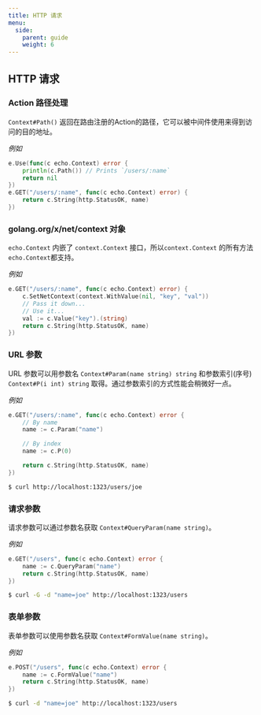 ```yaml
---
title: HTTP 请求
menu:
  side:
    parent: guide
    weight: 6
---
```


## HTTP 请求

### Action 路径处理

`Context#Path()` 返回在路由注册的Action的路径，它可以被中间件使用来得到访问的目的地址。

*例如*

```go
e.Use(func(c echo.Context) error {
    println(c.Path()) // Prints `/users/:name`
    return nil
})
e.GET("/users/:name", func(c echo.Context) error) {
    return c.String(http.StatusOK, name)
})
```

### golang.org/x/net/context 对象

`echo.Context` 内嵌了 `context.Context` 接口，所以`context.Context` 的所有方法`echo.Context`都支持。

*例如*

```go
e.GET("/users/:name", func(c echo.Context) error) {
    c.SetNetContext(context.WithValue(nil, "key", "val"))
    // Pass it down...
    // Use it...
    val := c.Value("key").(string)
    return c.String(http.StatusOK, name)
})
```

### URL 参数

URL 参数可以用参数名 `Context#Param(name string) string` 和参数索引(序号) `Context#P(i int) string` 取得。通过参数索引的方式性能会稍微好一点。

*例如*

```go
e.GET("/users/:name", func(c echo.Context) error {
	// By name
	name := c.Param("name")

	// By index
	name := c.P(0)

	return c.String(http.StatusOK, name)
})
```

```sh
$ curl http://localhost:1323/users/joe
```

### 请求参数

请求参数可以通过参数名获取 `Context#QueryParam(name string)`。

*例如*

```go
e.GET("/users", func(c echo.Context) error {
	name := c.QueryParam("name")
	return c.String(http.StatusOK, name)
})
```

```sh
$ curl -G -d "name=joe" http://localhost:1323/users
```

### 表单参数

表单参数可以使用参数名获取 `Context#FormValue(name string)`。

*例如*

```go
e.POST("/users", func(c echo.Context) error {
	name := c.FormValue("name")
	return c.String(http.StatusOK, name)
})
```

```sh
$ curl -d "name=joe" http://localhost:1323/users
```
